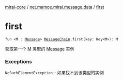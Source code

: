 [mirai-core](../index.md) / [net.mamoe.mirai.message.data](index.md) / [first](./first.md)

# first

`fun <M : `[`Message`](-message/index.md)`> `[`MessageChain`](-message-chain/index.md)`.first(key: Key<M>): M`

获取第一个 [M](first.md#M) 类型的 [Message](-message/index.md) 实例

### Exceptions

`NoSuchElementException` - 如果找不到该类型的实例